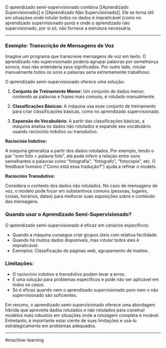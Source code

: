 O aprendizado semi-supervisionado combina [[Aprendizado Supervisionado]] e [[Aprendizado Não Supervisionado]]. Ele se torna útil em situações onde rotular todos os dados é impraticável (como no aprendizado supervisionado puro) e onde o aprendizado não supervisionado, por si só, não fornece a estrutura necessária.

---
### Exemplo: Transcrição de Mensagens de Voz

Imagine um programa que transcreve mensagens de voz em texto. O aprendizado não supervisionado poderia agrupar palavras por semelhança sonora, mas não entenderia seus significados. Por outro lado, rotular manualmente todos os sons e palavras seria extremamente trabalhoso.

O aprendizado semi-supervisionado oferece uma solução:

1. **Conjunto de Treinamento Menor:** Um conjunto de dados menor, contendo as palavras e frases mais comuns, é rotulado manualmente.
    
2. **Classificações Básicas:** A máquina usa esse conjunto de treinamento para criar classificações básicas, como no aprendizado supervisionado.
    
3. **Expansão do Vocabulário:** A partir das classificações básicas, a máquina analisa os dados não rotulados e expande seu vocabulário usando raciocínio indutivo ou transdutivo.
    

**Raciocínio Indutivo:**

A máquina generaliza a partir dos dados rotulados. Por exemplo, tendo o par "som foto = palavra foto", ela pode inferir a relação entre sons semelhantes e palavras como "fotografia", "fotógrafo", "fotocópia", etc. O feedback humano ("Como está essa tradução?") ajuda a refinar o modelo.

**Raciocínio Transdutivo:**

Considera o contexto dos dados não rotulados. No caso de mensagens de voz, o modelo pode focar em substantivos comuns (pessoas, lugares, coisas, horários, datas) para melhorar suas suposições sobre o conteúdo das mensagens.

### Quando usar o Aprendizado Semi-Supervisionado?

O aprendizado semi-supervisionado é eficaz em cenários específicos:

- Quando a máquina consegue criar grupos úteis com relativa facilidade.
- Quando há muitos dados disponíveis, mas rotular todos eles é impraticável.
- Exemplos: Classificação de páginas web, agrupamento de insetos.    

### Limitações:

- O raciocínio indutivo e transdutivo podem levar a erros.
- É uma solução para problemas específicos e pode não ser aplicável em todos os casos.
- Só é eficaz quando nem o aprendizado supervisionado puro nem o não supervisionado são suficientes.

Em resumo, o aprendizado semi-supervisionado oferece uma abordagem híbrida que aproveita dados rotulados e não rotulados para construir modelos mais robustos em situações onde a rotulagem completa é inviável. Entretanto, é importante estar ciente de suas limitações e usá-lo estrategicamente em problemas adequados.

---
#machine-learning 
